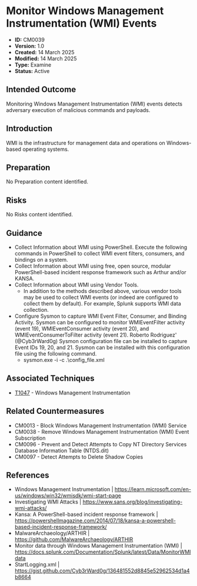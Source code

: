 # Monitor Windows Management Instrumentation (WMI) Events

* **ID:** CM0039
* **Version:** 1.0
* **Created:** 14 March 2025
* **Modified:** 14 March 2025
* **Type:** Examine
* **Status:** Active

## Intended Outcome

Monitoring Windows Management Instrumentation (WMI) events detects
adversary execution of malicious commands and payloads.

## Introduction

WMI is the infrastructure for management data and operations on
Windows-based operating systems.

## Preparation

No Preparation content identified.

## Risks

No Risks content identified.

## Guidance

- Collect Information about WMI using PowerShell. Execute the following commands in PowerShell to collect WMI event filters, consumers, and bindings on a system. 
- Collect Information about WMI using free, open source, modular PowerShell-based incident response framework such as Arthur and/or KANSA.
- Collect Information about WMI using Vendor Tools.
    - In addition to the methods described above, various vendor tools may be used to collect WMI events (or indeed are configured to collect them by default). For example, Splunk supports WMI data collection. 
- Configure Sysmon to capture WMI Event Filter, Consumer, and Binding Activity. Sysmon can be configured to monitor WMIEventFilter activity (event 19), WMIEventConsumer activity (event 20), and WMIEventConsumerToFilter activity (event 21). Roberto Rodriguez' (@Cyb3rWard0g) Sysmon configuration file can be installed to capture Event IDs 19, 20, and 21. Sysmon can be installed with this configuration file using the following command.
    - sysmon.exe -i -c .\config_file.xml

## Associated Techniques

- [T1047](https://attack.mitre.org/techniques/T1047) - Windows Management Instrumentation

## Related Countermeasures

- CM0013 - Block Windows Management Instrumentation (WMI) Service
- CM0038 - Remove Windows Management Instrumentation (WMI) Event Subscription
- CM0096 - Prevent and Detect Attempts to Copy NT Directory Services Database Information Table (NTDS.dit)
- CM0097 - Detect Attempts to Delete Shadow Copies

## References

- Windows Management Instrumentation | <https://learn.microsoft.com/en-us/windows/win32/wmisdk/wmi-start-page>
- Investigating WMI Attacks | <https://www.sans.org/blog/investigating-wmi-attacks/>
- Kansa: A PowerShell-based incident response framework | <https://powershellmagazine.com/2014/07/18/kansa-a-powershell-based-incident-response-framework/>
- MalwareArchaeology/ARTHIR | <https://github.com/MalwareArchaeology/ARTHIR>
- Monitor data through Windows Management Instrumentation (WMI) | <https://docs.splunk.com/Documentation/Splunk/latest/Data/MonitorWMIdata>
- StartLogging.xml | <https://gist.github.com/Cyb3rWard0g/136481552d8845e52962534d1a4b8664>
